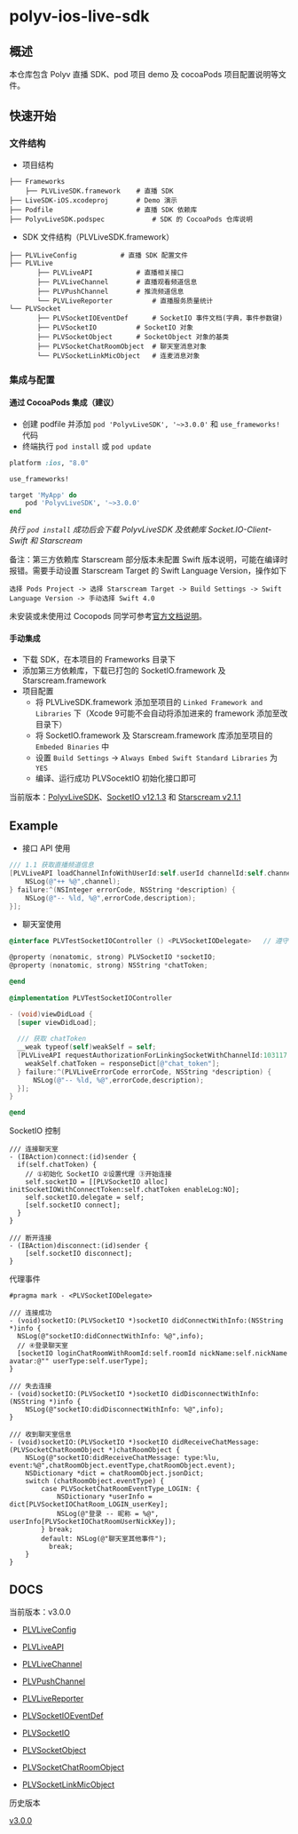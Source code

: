 # polyv-ios-live-sdk


## 概述

本仓库包含 Polyv 直播 SDK、pod 项目 demo 及 cocoaPods 项目配置说明等文件。


## 快速开始

### 文件结构

- 项目结构

```
├── Frameworks
	├── PLVLiveSDK.framework 	# 直播 SDK
├── LiveSDK-iOS.xcodeproj  		# Demo 演示
├── Podfile          			# 直播 SDK 依赖库
├── PolyvLiveSDK.podspec        	# SDK 的 CocoaPods 仓库说明
```

- SDK 文件结构（PLVLiveSDK.framework）

```
├── PLVLiveConfig 			# 直播 SDK 配置文件
├── PLVLive
       ├── PLVLiveAPI 			# 直播相关接口
       ├── PLVLiveChannel  		# 直播观看频道信息
       ├── PLVPushChannel 		# 推流频道信息
       └── PLVLiveReporter   		# 直播服务质量统计
└── PLVSocket
       ├── PLVSocketIOEventDef		# SocketIO 事件文档(字典，事件参数键)
       ├── PLVSocketIO   		# SocketIO 对象
       ├── PLVSocketObject 		# SocketObject 对象的基类
       ├── PLVSocketChatRoomObject	# 聊天室消息对象
       └── PLVSocketLinkMicObject 	# 连麦消息对象
```


### 集成与配置

#### 通过 CocoaPods 集成（建议） 

- 创建 podfile 并添加 `pod 'PolyvLiveSDK', '~>3.0.0'`  和 `use_frameworks!` 代码
- 终端执行 `pod install` 或 `pod update`

```ruby
platform :ios, "8.0"

use_frameworks!

target 'MyApp' do
    pod 'PolyvLiveSDK', '~>3.0.0'
end
```

*执行 `pod install` 成功后会下载 PolyvLiveSDK 及依赖库 Socket.IO-Client-Swift 和 Starscream*


备注：第三方依赖库 Starscream 部分版本未配置 Swift 版本说明，可能在编译时报错。需要手动设置 Starscream Target 的 Swift Language Version，操作如下

```
选择 Pods Project -> 选择 Starscream Target -> Build Settings -> Swift Language Version -> 手动选择 Swift 4.0
```

未安装或未使用过 Cocopods 同学可参考[官方文档说明](http://guides.cocoapods.org/using/using-cocoapods.html)。


#### 手动集成

- 下载 SDK，在本项目的 Frameworks 目录下
- 添加第三方依赖库，下载已打包的 SocketIO.framework 及 Starscream.framework
- 项目配置
  - 将 PLVLiveSDK.framework 添加至项目的 `Linked Framework and Libraries` 下（Xcode 9可能不会自动将添加进来的 framework 添加至改目录下）
  - 将  SocketIO.framework 及 Starscream.framework 库添加至项目的 `Embeded Binaries` 中
  - 设置 `Build Settings` -> `Always Embed Swift Standard Libraries` 为 `YES`
  - 编译、运行成功 PLVSocektIO 初始化接口即可


当前版本：[PolyvLiveSDK](http://repo.polyv.net/ios/download/livesdk/3.0.0/PLVLiveSDK.framework.zip)、[SocketIO v12.1.3](http://repo.polyv.net/ios/download/socket.io/12.1.3/SocketIO.framework.zip) 和 [Starscream v2.1.1](http://repo.polyv.net/ios/download/starscream/2.1.1/Starscream.framework.zip)


## Example

- 接口 API 使用

```objective-c
/// 1.1 获取直播频道信息
[PLVLiveAPI loadChannelInfoWithUserId:self.userId channelId:self.channelId completion:^(PLVLiveChannel *channel) {
    NSLog(@"++ %@",channel);
} failure:^(NSInteger errorCode, NSString *description) {
    NSLog(@"-- %ld, %@",errorCode,description);
}];

```

- 聊天室使用

```objective-c
@interface PLVTestSocketIOController () <PLVSocketIODelegate>	// 遵守协议

@property (nonatomic, strong) PLVSocketIO *socketIO;
@property (nonatomic, strong) NSString *chatToken;

@end
  
@implementation PLVTestSocketIOController

- (void)viewDidLoad {
  [super viewDidLoad];
  
  /// 获取 chatToken
  __weak typeof(self)weakSelf = self;
  [PLVLiveAPI requestAuthorizationForLinkingSocketWithChannelId:103117 Appld:@"appId" appSecret:@"appSecret" completion:^(NSDictionary *responseDict) {
	weakSelf.chatToken = responseDict[@"chat_token"];
  } failure:^(PLVLiveErrorCode errorCode, NSString *description) {
      NSLog(@"-- %ld, %@",errorCode,description);
  }];
}

@end
```

SocketIO 控制

```
/// 连接聊天室
- (IBAction)connect:(id)sender {
  if(self.chatToken) {
    // ①初始化 SocketIO ②设置代理 ③开始连接
    self.socketIO = [[PLVSocketIO alloc] initSocketIOWithConnectToken:self.chatToken enableLog:NO];
    self.socketIO.delegate = self;
    [self.socketIO connect];
  }
}

/// 断开连接
- (IBAction)disconnect:(id)sender {
    [self.socketIO disconnect];
}
```

代理事件

```
#pragma mark - <PLVSocketIODelegate>

/// 连接成功
- (void)socketIO:(PLVSocketIO *)socketIO didConnectWithInfo:(NSString *)info {
  NSLog(@"socketIO:didConnectWithInfo: %@",info);
  // ④登录聊天室
  [socketIO loginChatRoomWithRoomId:self.roomId nickName:self.nickName avatar:@"" userType:self.userType];
}

/// 失去连接
- (void)socketIO:(PLVSocketIO *)socketIO didDisconnectWithInfo:(NSString *)info {
    NSLog(@"socketIO:didDisconnectWithInfo: %@",info);
}

/// 收到聊天室信息
- (void)socketIO:(PLVSocketIO *)socketIO didReceiveChatMessage:(PLVSocketChatRoomObject *)chatRoomObject {
    NSLog(@"socketIO:didReceiveChatMessage: type:%lu, event:%@",chatRoomObject.eventType,chatRoomObject.event);
    NSDictionary *dict = chatRoomObject.jsonDict;
    switch (chatRoomObject.eventType) {
        case PLVSocketChatRoomEventType_LOGIN: {
            NSDictionary *userInfo = dict[PLVSocketIOChatRoom_LOGIN_userKey];
            NSLog(@"登录 -- 昵称 = %@", userInfo[PLVSocketIOChatRoomUserNickKey]);
        } break;
        default: NSLog(@"聊天室其他事件");
          break;
    }
}
```


## DOCS

当前版本：v3.0.0

- [PLVLiveConfig](http://repo.polyv.net/ios/documents/livesdk/3.0.0/Classes/PLVLiveConfig.html)


- [PLVLiveAPI](http://repo.polyv.net/ios/documents/livesdk/3.0.0/Classes/PLVLiveAPI.html)

- [PLVLiveChannel](http://repo.polyv.net/ios/documents/livesdk/3.0.0/Classes/PLVLiveChannel.html)

- [PLVPushChannel](http://repo.polyv.net/ios/documents/livesdk/3.0.0/Classes/PLVPushChannel.html)

- [PLVLiveReporter](http://repo.polyv.net/ios/documents/livesdk/3.0.0/Classes/PLVLiveReporter.html)


- [PLVSocketIOEventDef](https://github.com/polyv/polyv-ios-live-sdk/blob/master/Frameworks/PLVLiveSDK.framework/Headers/PLVSocketIOEventDef.h)
- [PLVSocketIO](http://repo.polyv.net/ios/documents/livesdk/3.0.0/Classes/PLVSocketIO.html)
- [PLVSocketObject](http://repo.polyv.net/ios/documents/livesdk/3.0.0/Classes/PLVSocketObject.html)
- [PLVSocketChatRoomObject](http://repo.polyv.net/ios/documents/livesdk/3.0.0/Classes/PLVSocketChatRoomObject.html)
- [PLVSocketLinkMicObject](http://repo.polyv.net/ios/documents/livesdk/3.0.0/Classes/PLVSocketLinkMicObject.html)


历史版本

 [v3.0.0](http://repo.polyv.net/ios/documents/livesdk/3.0.0/index.html)
